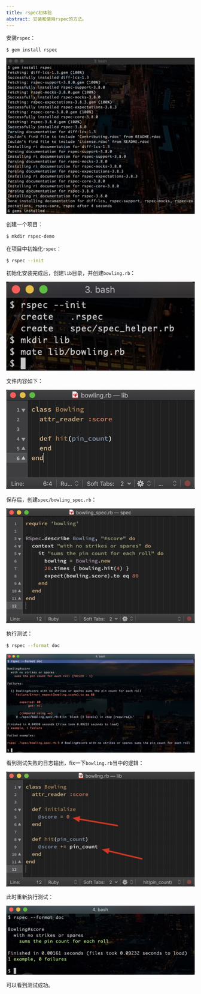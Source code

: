 ```yaml
---
title: rspec初体验
abstract: 安装和使用rspec的方法。
---
```




安装`rspec`：

```bash
$ gem install rspec
```

![](https://raw.githubusercontent.com/liweinan/blogpic2019/master/data/may18/1BD5D1BC-30B1-4E32-BC75-2AC6F157B765.png)

创建一个项目：

```bash
$ mkdir rspec-demo
```

在项目中初始化`rspec`：

```bash
$ rspec --init
```

初始化安装完成后，创建`lib`目录，并创建`bowling.rb`：

![](https://raw.githubusercontent.com/liweinan/blogpic2019/master/data/may18/8FA76340-C179-4B4B-9CBB-3037971D1F1D.png)

文件内容如下：

![](https://raw.githubusercontent.com/liweinan/blogpic2019/master/data/may18/30C8DCA5-6720-42B3-A4E1-AB07AAA160C9.png)

保存后，创建`spec/bowling_spec.rb`：

![](https://raw.githubusercontent.com/liweinan/blogpic2019/master/data/may18/8BB97FCE-B703-47E7-B7BB-437ACE5BDFDA.png)

执行测试：

```bash
$ rspec --format doc
```

![](https://raw.githubusercontent.com/liweinan/blogpic2019/master/data/may18/0242A298-5345-4487-B5D8-6CE3714D892F.png)

看到测试失败的日志输出，fix一下`bowling.rb`当中的逻辑：

![](https://raw.githubusercontent.com/liweinan/blogpic2019/master/data/may18/6B5BED9B-1A06-4F06-B596-37D92572802C.png)

此时重新执行测试：

![](https://raw.githubusercontent.com/liweinan/blogpic2019/master/data/may18/C3011735-645F-4F1C-BE4F-ECD4D9CEB1F5.png)

可以看到测试成功。



